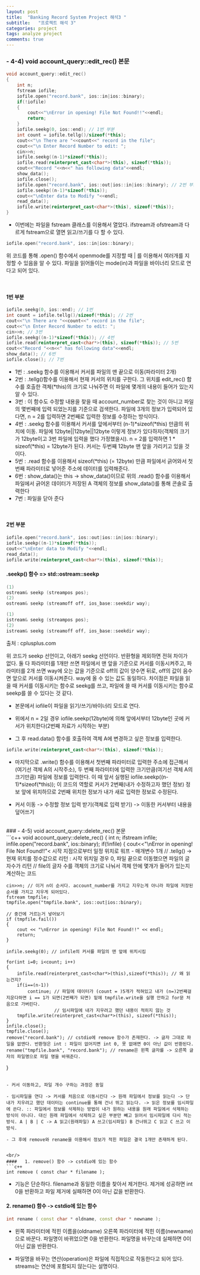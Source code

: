 ```yaml
---
layout: post
title:  "Banking Record System Project 해석3 "
subtitle:   "프로젝트 해석 3"
categories: project
tags: analyze project
comments: true
---
```



### - 4-4)  void account_query::edit_rec() 본문
```c++
void account_query::edit_rec()
{
    int n;
    fstream iofile;
    iofile.open("record.bank", ios::in|ios::binary);
    if(!iofile)
    {
        cout<<"\nError in opening! File Not Found!!"<<endl;
        return;
    }
    iofile.seekg(0, ios::end); // 1번 부분
    int count = iofile.tellg()/sizeof(*this);
    cout<<"\n There are "<<count<<" record in the file";
    cout<<"\n Enter Record Number to edit: ";
    cin>>n;
    iofile.seekg((n-1)*sizeof(*this));
    iofile.read(reinterpret_cast<char*>(this), sizeof(*this));
    cout<<"Record "<<n<<" has following data"<<endl;
    show_data();
    iofile.close();
    iofile.open("record.bank", ios::out|ios::in|ios::binary); // 2번 부분
    iofile.seekp((n-1)*sizeof(*this));
    cout<<"\nEnter data to Modify "<<endl;
    read_data();
    iofile.write(reinterpret_cast<char*>(this), sizeof(*this));
}
```

- 이번에는 파일을 fstream 클래스를 이용해서 열었다. ifstream과 ofstream과 다르게 fstream으로 열면 읽고/쓰기를 다 할 수 있다.

```c++
iofile.open("record.bank", ios::in|ios::binary);
```
위 코드를 통해 .open() 함수에서 openmode를 지정할 때 | 를 이용해서 여러개를 지정할 수 있음을 알 수 있다. 파일을 읽어들이는 mode(in)과
파일을 바이너리 모드로 연다고 되어 있다.

<br/>

#### 1번 부분

```c++
iofile.seekg(0, ios::end); // 1번
int count = iofile.tellg()/sizeof(*this); // 2번
cout<<"\n There are "<<count<<" record in the file";
cout<<"\n Enter Record Number to edit: ";
cin>>n; // 3번
iofile.seekg((n-1)*sizeof(*this)); // 4번
iofile.read(reinterpret_cast<char*>(this), sizeof(*this)); // 5번
cout<<"Record "<<n<<" has following data"<<endl;
show_data(); // 6번
iofile.close(); // 7번
```
- 1번 : .seekg 함수를 이용해서 커서를 파일의 맨 끝으로 이동(파라미터 2개)
- 2번 : .tellg()함수를 이용해서 현재 커서의 위치를 구한다. 그 위치를  edit_rec() 함수를 호출한 객체(*this)의 크기로 나눠주면 이 파일에
몇개의 내용이 들어가 있는지 알 수 있다.
- 3번 : 이 함수도 수정할 내용을 찾을 때 account_number로 찾는 것이 아니고 파일의 몇번째에 입력 되었는지를 기준으로 검색한다. 파일에 3개의 정보가 입력되어 있다면, n = 2를 입력하면 2번째로 입력한 정보를 수정하는 방식이다.
- 4번 : .seekg 함수를 이용해서 커서를 앞에서부터 (n-1)*sizeof(*this) 만큼의 위치에 이동. 파일에 12byte||12byte||12byte 이렇게 정보가 있다하자(객체의 크기가 12byte이고 3번 파일에 입력을 했다 가정했을시). n = 2를 입력하면 1 * sizeof(*this) = 12byte가 된다. 커서는 두번째 12byte 맨 앞을 가리키고 있을 것이다.
- 5번 : .read 함수를 이용해서 sizeof(*this) (= 12byte) 만큼 파일에서 긁어와서 첫번째 파라미터로 넣어준 주소에 데이터를 입력해준다.
- 6번 : show_data()는 this -> show_data()이므로 위의 .read() 함수를 이용해서 파일에서 긁어온 데이터가 저장된 A 객체의 정보를 show_data()를 통해 콘솔로 출력한다
- 7번 : 파일을 닫아 준다

<br/>

#### 2번 부분

```c++
iofile.open("record.bank", ios::out|ios::in|ios::binary);
iofile.seekp((n-1)*sizeof(*this));
cout<<"\nEnter data to Modify "<<endl;
read_data();
iofile.write(reinterpret_cast<char*>(this), sizeof(*this));
```

####   .seekp() 함수 => std::ostream::seekp
```c++
(1)
ostream& seekp (streampos pos);
(2)
ostream& seekp (streamoff off, ios_base::seekdir way);
```
```c++
(1)
istream& seekg (streampos pos);
(2)
istream& seekg (streamoff off, ios_base::seekdir way);
```
출처 : cplusplus.com

위 코드가 seekp 선언이고, 아래가 seekg 선언이다. 반환형을 제외하면 전혀 차이가 없다. 둘 다 파라미터를 1개만 쓰면 파일에서 맨 앞을 기준으로 커서를 이동시켜주고, 파라미터를 2개 쓰면 way에 오는 값을 기준으로 off의 값이 양수면 뒤로, off의 값이 음수면 앞으로 커서를 이동시켜준다.
way에 올 수 있는 값도 동일하다.
차이점은 파일을 읽을 때 커서를 이동시키는 함수로 seekg를 쓰고, 파일에 쓸 때 커서를 이동시키는 함수로 seekp를 쓸 수 있다는 것 같다.


- 본문에서 iofile이 파일을 읽기/쓰기/바이너리 모드로 연다.

- 위에서 n = 2일 경우 iofile.seekp(12byte)에 의해 앞에서부터 12byte인 곳에 커서가 위치한다(2번째 자료가 시작하는 부분)

- 그 후 read.data() 함수를 호출하여 객체 A에 변경하고 싶은 정보를 입력한다.

```c++
iofile.write(reinterpret_cast<char*>(this), sizeof(*this));
```
- 마지막으로 .write() 함수를 이용해서 첫번째 파라미터로 입력한 주소에 접근해서(여기선 객체 A의 시작주소), 두 번째 파라미터에 입력한 크기만큼(여기선 객체 A의 크기만큼) 파일에 정보를 입력한다. 이 때 앞서 실행된 iofile.seekp((n-1)*sizeof(*this)); 이 코드의 역할로 커서가 2번째(내가 수정하고자 했던 정보) 정보 앞에 위치하므로 2번째 위치한 정보가 내가 새로 입력한 정보로 수정된다.

- 커서 이동 -> 수정할 정보 입력 받기(객체로 입력 받기) -> 이동한 커서부터 내용을 덮어쓰기



<br/>
### - 4-5)  void account_query::delete_rec() 본문
<br/>
```c++
void account_query::delete_rec()
{
    int n;
    ifstream infile;
    infile.open("record.bank", ios::binary);
    if(!infile)
    {
        cout<<"\nError in opening! File Not Found!!"<<endl;
        return;
    }
    infile.seekg(0,ios::end);
    int count = infile.tellg()/sizeof(*this);
    cout<<"\n There are "<<count<<" record in the file";
    cout<<"\n Enter Record Number to Delete: ";
    // .seekg() 랑 .tellg() 함수가 약간 형제처럼 사용되는 함수들.
    // .seekg(얼만큼 이동할지, 기준점) .seekg(0,ios::end);는 ios::end를 기준으로 0만큼 이동 즉 파일의 가장 끝으로 이동 - 매개변수 2개
    // .seekg(얼만큼 이동할지) --> 시작 지점으로부터 일정 위치로 워프 - 매개변수 1개
    // .tellg() -> 현재 위치를 정수값으로 리턴 : 시작 위치일 경우 0, 파일 끝으로 이동했으면 파일의 글자수가 리턴
    // file의 글자 수를 객체의 크기로 나눠서 객체 안에 몇개가 들어가 있는지 계산하는 코드


    cin>>n; // 이거 n이 순서다. account_number를 가지고 지우는게 아니라 파일에 저장된 순서를 가지고 지우게 되어있다.
    fstream tmpfile;
    tmpfile.open("tmpfile.bank", ios::out|ios::binary);

    // 중간에 거르는거 넣어보기
    if (tmpfile.fail())
    {
        cout << "\nError in opening! File Not Found!!" << endl;
        return;
    }

    infile.seekg(0); // infile의 커서를 파일의 맨 앞에 위치시킴

    for(int i=0; i<count; i++)
    {
        infile.read(reinterpret_cast<char*>(this),sizeof(*this)); // 왜 읽는건지?
        if(i==(n-1))
            continue; // 파일에 데이터가 (count = )5개가 적혀있고 내가 (n=)2번째걸 지운다하면 i == 1가 되면(2번째가 되면) 밑에 tmpfile.write을 실행 안하고 for문 처음으로 가버린다.
                      // 임시파일에 내가 지우려고 했던 내용이 적히지 않는 것
        tmpfile.write(reinterpret_cast<char*>(this), sizeof(*this));
    }
    infile.close();
    tmpfile.close();
    remove("record.bank"); // cstdio에 remove 함수가 존재한다. -> 글자 그대로 파일을 없앤다. 반환형은 int : 파일이 없어지면 int 0, 못 없애면 0이 아닌 값이 반환된다.
    rename("tmpfile.bank", "record.bank"); // rename은 왼쪽 글자를 -> 오른쪽 글자의 파일명으로 파일 명을 바꿔준다.
}
```

- 커서 이동하고, 파일 개수 구하는 과정은 동일

- 임시파일을 연다 -> 커서를 처음으로 이동시킨다 -> 원래 파일에서 정보를 읽는다 -> 단 내가 지우려고 했던 데이터는 continue를 통해 건너 뛰고 읽는다. -> 읽은 정보를 임시파일에 쓴다. :: 파일에서 정보를 삭제하는 방법이 내가 원하는 내용을 원래 파일에서 삭제하는 방식이 아니다. 대신 원래 파일에서 삭제하고 싶은 부분만 빼고 읽어서 임시파일에 다시 적는 방식. A | B | C -> A 읽고(원래파일) A 쓰고(임시파일) B 건너뛰고 C 읽고 C 쓰고 이 방식.

- 그 후에 remove와 rename을 이용해서 정보가 적힌 파일은 결국 1개만 존재하게 된다.


<br/>
####   1. remove() 함수 -> cstdio에 있는 함수
```c++
int remove ( const char * filename );
```
- 기능은 단순하다. filename과 동일한 이름을 찾아서 제거한다. 제거에 성공하면 int 0을 반환하고 파일 제거에 실패하면 0이 아닌 값을 반환한다.


#### 2. rename() 함수 -> cstdio에 있는 함수
```c++
int rename ( const char * oldname, const char * newname );
```

- 왼쪽 파라미터에 적힌 이름을(oldname) 오른쪽 파라미터에 적힌 이름(newname)으로 바꾼다. 파일명이 바뀌었으면 0을 반환한다. 파일명을 바꾸는데 실패하면 0이 아닌 값을 반환한다.

- 파일명을 바꾸는 연산(operation)은 파일에 직접적으로 작동한다고 되어 있다. streams는 연산에 포함되지 않는다는 설명이다.
